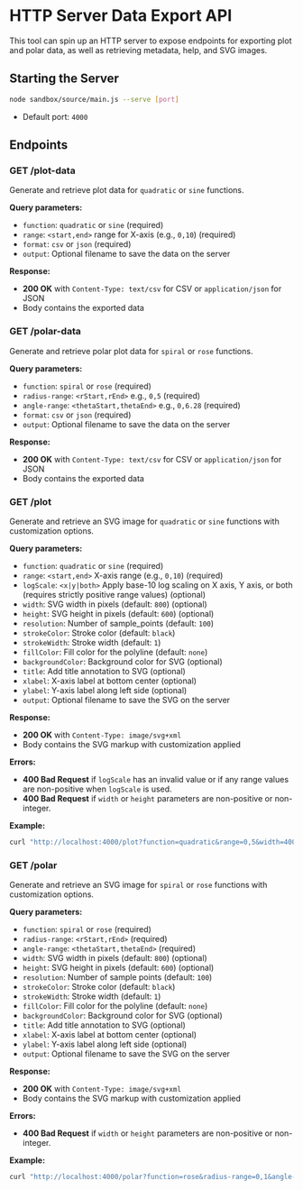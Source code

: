 # HTTP Server Data Export API

This tool can spin up an HTTP server to expose endpoints for exporting plot and polar data, as well as retrieving metadata, help, and SVG images.

## Starting the Server

```bash
node sandbox/source/main.js --serve [port]
```

- Default port: `4000`

## Endpoints

### GET /plot-data

Generate and retrieve plot data for `quadratic` or `sine` functions.

**Query parameters:**

- `function`: `quadratic` or `sine` (required)
- `range`: `<start,end>` range for X-axis (e.g., `0,10`) (required)
- `format`: `csv` or `json` (required)
- `output`: Optional filename to save the data on the server

**Response:**

- **200 OK** with `Content-Type: text/csv` for CSV or `application/json` for JSON
- Body contains the exported data

### GET /polar-data

Generate and retrieve polar plot data for `spiral` or `rose` functions.

**Query parameters:**

- `function`: `spiral` or `rose` (required)
- `radius-range`: `<rStart,rEnd>` e.g., `0,5` (required)
- `angle-range`: `<thetaStart,thetaEnd>` e.g., `0,6.28` (required)
- `format`: `csv` or `json` (required)
- `output`: Optional filename to save the data on the server

**Response:**

- **200 OK** with `Content-Type: text/csv` for CSV or `application/json` for JSON
- Body contains the exported data

### GET /plot

Generate and retrieve an SVG image for `quadratic` or `sine` functions with customization options.

**Query parameters:**

- `function`: `quadratic` or `sine` (required)
- `range`: `<start,end>` X-axis range (e.g., `0,10`) (required)
- `logScale`: `<x|y|both>` Apply base-10 log scaling on X axis, Y axis, or both (requires strictly positive range values) (optional)
- `width`: SVG width in pixels (default: `800`) (optional)
- `height`: SVG height in pixels (default: `600`) (optional)
- `resolution`: Number of sample_points (default: `100`)
- `strokeColor`: Stroke color (default: `black`)
- `strokeWidth`: Stroke width (default: `1`)
- `fillColor`: Fill color for the polyline (default: `none`)
- `backgroundColor`: Background color for SVG (optional)
- `title`: Add title annotation to SVG (optional)
- `xlabel`: X-axis label at bottom center (optional)
- `ylabel`: Y-axis label along left side (optional)
- `output`: Optional filename to save the SVG on the server

**Response:**

- **200 OK** with `Content-Type: image/svg+xml`
- Body contains the SVG markup with customization applied

**Errors:**

- **400 Bad Request** if `logScale` has an invalid value or if any range values are non-positive when `logScale` is used.
- **400 Bad Request** if `width` or `height` parameters are non-positive or non-integer.

**Example:**
```bash
curl "http://localhost:4000/plot?function=quadratic&range=0,5&width=400&height=200&resolution=25&strokeColor=green&strokeWidth=3&fillColor=none&backgroundColor=black&title=Title&xlabel=X&ylabel=Y&logScale=x"
```

### GET /polar

Generate and retrieve an SVG image for `spiral` or `rose` functions with customization options.

**Query parameters:**

- `function`: `spiral` or `rose` (required)
- `radius-range`: `<rStart,rEnd>` (required)
- `angle-range`: `<thetaStart,thetaEnd>` (required)
- `width`: SVG width in pixels (default: `800`) (optional)
- `height`: SVG height in pixels (default: `600`) (optional)
- `resolution`: Number of sample points (default: `100`)
- `strokeColor`: Stroke color (default: `black`)
- `strokeWidth`: Stroke width (default: `1`)
- `fillColor`: Fill color for the polyline (default: `none`)
- `backgroundColor`: Background color for SVG (optional)
- `title`: Add title annotation to SVG (optional)
- `xlabel`: X-axis label at bottom center (optional)
- `ylabel`: Y-axis label along left side (optional)
- `output`: Optional filename to save the SVG on the server

**Response:**

- **200 OK** with `Content-Type: image/svg+xml`
- Body contains the SVG markup with customization applied

**Errors:**

- **400 Bad Request** if `width` or `height` parameters are non-positive or non-integer.

**Example:**
```bash
curl "http://localhost:4000/polar?function=rose&radius-range=0,1&angle-range=0,6.28&width=300&height=300&resolution=30&strokeColor=purple&strokeWidth=1.5&fillColor=cyan&backgroundColor=white&title=PolarTitle"
```
